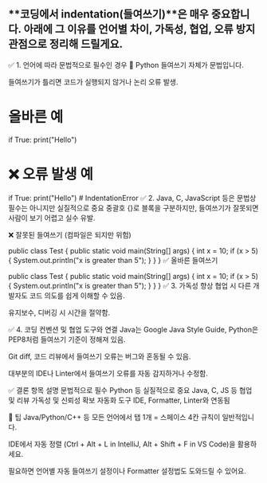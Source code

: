 ## **코딩에서 indentation(들여쓰기)**은 매우 중요합니다. 아래에 그 이유를 언어별 차이, 가독성, 협업, 오류 방지 관점으로 정리해 드릴게요.

✅ 1. 언어에 따라 문법적으로 필수인 경우
🔹 Python
들여쓰기 자체가 문법입니다.

들여쓰기가 틀리면 코드가 실행되지 않거나 논리 오류 발생.

# 올바른 예
if True:
    print("Hello")

# ❌ 오류 발생 예
if True:
print("Hello")  # IndentationError
✅ 2. Java, C, JavaScript 등은 문법상 필수는 아니지만 실질적으로 중요
중괄호 {}로 블록을 구분하지만, 들여쓰기가 잘못되면 사람이 보기 어렵고 실수 유발.

❌ 잘못된 들여쓰기 (컴파일은 되지만 위험)

public class Test {
public static void main(String[] args) {
    int x = 10;
  if (x > 5) {
System.out.println("x is greater than 5");
  }
    }
}
✅ 올바른 들여쓰기

public class Test {
    public static void main(String[] args) {
        int x = 10;
        if (x > 5) {
            System.out.println("x is greater than 5");
        }
    }
}
✅ 3. 가독성 향상
협업 시 다른 개발자도 코드 의도를 쉽게 이해할 수 있음.

유지보수, 디버깅 시 시간을 절약함.

✅ 4. 코딩 컨벤션 및 협업 도구와 연결
Java는 Google Java Style Guide, Python은 PEP8처럼 들여쓰기 기준이 정해져 있음.

Git diff, 코드 리뷰에서 들여쓰기 오류는 버그와 혼동될 수 있음.

대부분의 IDE나 Linter에서 들여쓰기 오류를 자동 감지하거나 수정함.

✅ 결론
항목	설명
문법적으로 필수	Python 등
실질적으로 중요	Java, C, JS 등
협업 및 리뷰	가독성 및 신뢰성 확보
자동화 도구	IDE, Formatter, Linter와 연동됨

📌 팁
Java/Python/C++ 등 모든 언어에서 탭 1개 = 스페이스 4칸 규칙이 일반적입니다.

IDE에서 자동 정렬 (Ctrl + Alt + L in IntelliJ, Alt + Shift + F in VS Code)을 활용하세요.

필요하면 언어별 자동 들여쓰기 설정이나 Formatter 설정법도 도와드릴 수 있어요.